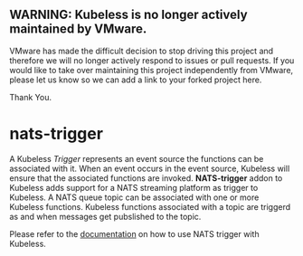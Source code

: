 ## WARNING: Kubeless is no longer actively maintained by VMware.

VMware has made the difficult decision to stop driving this project and therefore we will no longer actively respond to issues or pull requests. If you would like to take over maintaining this project independently from VMware, please let us know so we can add a link to your forked project here.

Thank You.

# nats-trigger

A Kubeless _Trigger_ represents an event source the functions can be associated with it. When an event occurs in the event source, Kubeless will ensure that the associated functions are invoked. __NATS-trigger__ addon to Kubeless adds support for a NATS streaming platform as trigger to Kubeless. A NATS queue topic can be associated with one or more Kubeless functions. Kubeless functions associated with a topic are triggerd as and when messages get pubslished to the topic.

Please refer to the [documentation](https://kubeless.io/docs/pubsub-functions/#nats) on how to use NATS trigger with Kubeless.
